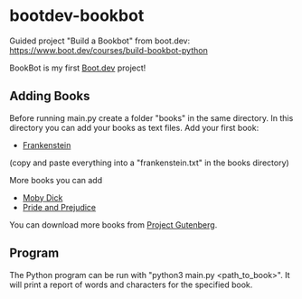# bootdev-bookbot
Guided project "Build a Bookbot" from boot.dev:
https://www.boot.dev/courses/build-bookbot-python

BookBot is my first [Boot.dev](https://www.boot.dev) project!

## Adding Books

Before running main.py create a folder "books" in the same directory.
In this directory you can add your books as text files.
Add your first book:

- [Frankenstein](https://www.gutenberg.org/cache/epub/41445/pg41445.txt)

(copy and paste everything into a "frankenstein.txt" in the books directory)

More books you can add
- [Moby Dick](https://www.gutenberg.org/cache/epub/2701/pg2701.txt)
- [Pride and Prejudice](https://www.gutenberg.org/cache/epub/1342/pg1342.txt)

You can download more books from [Project Gutenberg](https://www.gutenberg.org/).

## Program

The Python program can be run with "python3 main.py <path_to_book>".
It will print a report of words and characters for the specified book.
